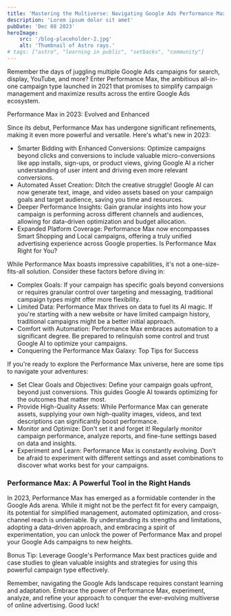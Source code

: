 ```yaml
---
title: 'Mastering the Multiverse: Navigating Google Ads Performance Max in 2023'
description: 'Lorem ipsum dolor sit amet'
pubDate: 'Dec 08 2023'
heroImage: 
    src: '/blog-placeholder-2.jpg'
    alt: 'Thumbnail of Astro rays.'
# tags: ["astro", "learning in public", "setbacks", "community"]
---
```


Remember the days of juggling multiple Google Ads campaigns for search, display, YouTube, and more? Enter Performance Max, the ambitious all-in-one campaign type launched in 2021 that promises to simplify campaign management and maximize results across the entire Google Ads ecosystem.

Performance Max in 2023: Evolved and Enhanced

Since its debut, Performance Max has undergone significant refinements, making it even more powerful and versatile. Here's what's new in 2023:

* Smarter Bidding with Enhanced Conversions: Optimize campaigns beyond clicks and conversions to include valuable micro-conversions like app installs, sign-ups, or product views, giving Google AI a richer understanding of user intent and driving even more relevant conversions.
* Automated Asset Creation: Ditch the creative struggle! Google AI can now generate text, image, and video assets based on your campaign goals and target audience, saving you time and resources.
* Deeper Performance Insights: Gain granular insights into how your campaign is performing across different channels and audiences, allowing for data-driven optimization and budget allocation.
* Expanded Platform Coverage: Performance Max now encompasses Smart Shopping and Local campaigns, offering a truly unified advertising experience across Google properties.
Is Performance Max Right for You?

While Performance Max boasts impressive capabilities, it's not a one-size-fits-all solution. Consider these factors before diving in:

* Complex Goals: If your campaign has specific goals beyond conversions or requires granular control over targeting and messaging, traditional campaign types might offer more flexibility.
* Limited Data: Performance Max thrives on data to fuel its AI magic. If you're starting with a new website or have limited campaign history, traditional campaigns might be a better initial approach.
* Comfort with Automation: Performance Max embraces automation to a significant degree. Be prepared to relinquish some control and trust Google AI to optimize your campaigns.
* Conquering the Performance Max Galaxy: Top Tips for Success

If you're ready to explore the Performance Max universe, here are some tips to navigate your adventures:

* Set Clear Goals and Objectives: Define your campaign goals upfront, beyond just conversions. This guides Google AI towards optimizing for the outcomes that matter most.
* Provide High-Quality Assets: While Performance Max can generate assets, supplying your own high-quality images, videos, and text descriptions can significantly boost performance.
* Monitor and Optimize: Don't set it and forget it! Regularly monitor campaign performance, analyze reports, and fine-tune settings based on data and insights.
* Experiment and Learn: Performance Max is constantly evolving. Don't be afraid to experiment with different settings and asset combinations to discover what works best for your campaigns.

### Performance Max: A Powerful Tool in the Right Hands

In 2023, Performance Max has emerged as a formidable contender in the Google Ads arena. While it might not be the perfect fit for every campaign, its potential for simplified management, automated optimization, and cross-channel reach is undeniable. By understanding its strengths and limitations, adopting a data-driven approach, and embracing a spirit of experimentation, you can unlock the power of Performance Max and propel your Google Ads campaigns to new heights.

Bonus Tip: Leverage Google's Performance Max best practices guide and case studies to glean valuable insights and strategies for using this powerful campaign type effectively.

Remember, navigating the Google Ads landscape requires constant learning and adaptation. Embrace the power of Performance Max, experiment, analyze, and refine your approach to conquer the ever-evolving multiverse of online advertising. Good luck!